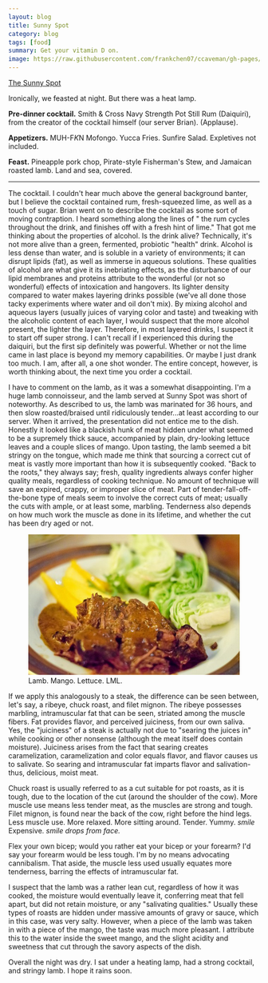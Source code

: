 ```yaml
---
layout: blog
title: Sunny Spot
category: blog
tags: [food]  
summary: Get your vitamin D on.
image: https://raw.githubusercontent.com/frankchen07/ccaveman/gh-pages/images/blog/041712_lamb_@_sunny_spot_courtesy_yelp.com_reviewer_ed_k.jpg
---
```


[The Sunny Spot](http://www.yelp.com/biz/sunny-spot-venice-2)

Ironically, we feasted at night. But there was a heat lamp.

**Pre-dinner cocktail.** Smith & Cross Navy Strength Pot Still Rum (Daiquiri), from the creator of the cocktail himself (our server Brian). (Applause).

**Appetizers.** MUH-F*K*N Mofongo. Yucca Fries. Sunfire Salad. Expletives not included.

**Feast.** Pineapple pork chop, Pirate-style Fisherman's Stew, and Jamaican roasted lamb. Land and sea, covered.

---

The cocktail. I couldn't hear much above the general background banter, but I believe the cocktail contained rum, fresh-squeezed lime, as well as a touch of sugar. Brian went on to describe the cocktail as some sort of moving contraption. I heard something along the lines of " the rum cycles throughout the drink, and finishes off with a fresh hint of lime." That got me thinking about the properties of alcohol. Is the drink alive? Technically, it's not more alive than a green, fermented, probiotic "health" drink. Alcohol is less dense than water, and is soluble in a variety of environments; it can disrupt lipids (fat), as well as immerse in aqueous solutions. These qualities of alcohol are what give it its inebriating effects, as the disturbance of our lipid membranes and proteins attribute to the wonderful (or not so wonderful) effects of intoxication and hangovers. Its lighter density compared to water makes layering drinks possible (we've all done those tacky experiments where water and oil don't mix). By mixing alcohol and aqueous layers (usually juices of varying color and taste) and tweaking with the alcoholic content of each layer, I would suspect that the more alcohol present, the lighter the layer. Therefore, in most layered drinks, I suspect it to start off super strong. I can't recall if I experienced this during the daiquiri, but the first sip definitely was powerful. Whether or not the lime came in last place is beyond my memory capabilities. Or maybe I just drank too much. I am, after all, a one shot wonder. The entire concept, however, is worth thinking about, the next time you order a cocktail.

I have to comment on the lamb, as it was a somewhat disappointing. I'm a huge lamb connoisseur, and the lamb served at Sunny Spot was short of noteworthy. As described to us, the lamb was marinated for 36 hours, and then slow roasted/braised until ridiculously tender...at least according to our server. When it arrived, the presentation did not entice me to the dish. Honestly it looked like a blackish hunk of meat hidden under what seemed to be a supremely thick sauce, accompanied by plain, dry-looking lettuce leaves and a couple slices of mango. Upon tasting, the lamb seemed a bit stringy on the tongue, which made me think that sourcing a correct cut of meat is vastly more important than how it is subsequently cooked. "Back to the roots," they always say; fresh, quality ingredients always confer higher quality meals, regardless of cooking technique. No amount of technique will save an expired, crappy, or improper slice of meat. Part of tender-fall-off-the-bone type of meals seem to involve the correct cuts of meat; usually the cuts with ample, or at least some, marbling. Tenderness also depends on how much work the muscle as done in its lifetime, and whether the cut has been dry aged or not.

<figure>
    <img src="https://raw.githubusercontent.com/frankchen07/ccaveman/gh-pages/images/blog/041712_lamb_@_sunny_spot_courtesy_yelp.com_reviewer_ed_k.jpg"></img>
    <figcaption>Lamb. Mango. Lettuce. LML.</figcaption>
</figure>

If we apply this analogously to a steak, the difference can be seen between, let's say, a ribeye, chuck roast, and filet mignon. The ribeye possesses marbling, intramuscular fat that can be seen, striated among the muscle fibers. Fat provides flavor, and perceived juiciness, from our own saliva. Yes, the "juiciness" of a steak is actually not due to "searing the juices in" while cooking or other nonsense (although the meat itself does contain moisture). Juiciness arises from the fact that searing creates caramelization, caramelization and color equals flavor, and flavor causes us to salivate. So searing and intramuscular fat imparts flavor and salivation- thus, delicious, moist meat.

Chuck roast is usually referred to as a cut suitable for pot roasts, as it is tough, due to the location of the cut (around the shoulder of the cow). More muscle use means less tender meat, as the muscles are strong and tough. Filet mignon, is found near the back of the cow, right before the hind legs. Less muscle use. More relaxed. More sitting around. Tender. Yummy. *smile* Expensive. *smile drops from face.*

Flex your own bicep; would you rather eat your bicep or your forearm? I'd say your forearm would be less tough. I'm by no means advocating cannibalism. That aside, the muscle less used usually equates more tenderness, barring the effects of intramuscular fat.

I suspect that the lamb was a rather lean cut, regardless of how it was cooked, the moisture would eventually leave it, conferring meat that fell apart, but did not retain moisture, or any "salivating qualities." Usually these types of roasts are hidden under massive amounts of gravy or sauce, which in this case, was very salty. However, when a piece of the lamb was taken in with a piece of the mango, the taste was much more pleasant. I attribute this to the water inside the sweet mango, and the slight acidity and sweetness that cut through the savory aspects of the dish.

Overall the night was dry. I sat under a heating lamp, had a strong cocktail, and stringy lamb. I hope it rains soon.
